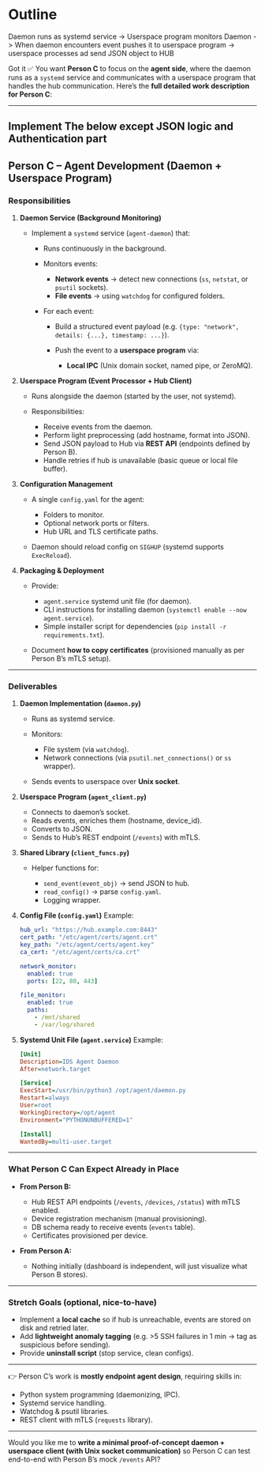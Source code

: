 # Outline
Daemon runs as systemd service -> Userspace program monitors Daemon -> When daemon encounters event pushes it to userspace program -> userspace processes ad send JSON object to HUB

Got it ✅
You want **Person C** to focus on the **agent side**, where the daemon runs as a `systemd` service and communicates with a userspace program that handles the hub communication. Here’s the **full detailed work description for Person C**:

---
## Implement The below except JSON logic and Authentication part 

## **Person C – Agent Development (Daemon + Userspace Program)**

### **Responsibilities**

1. **Daemon Service (Background Monitoring)**

   * Implement a `systemd` service (`agent-daemon`) that:

     * Runs continuously in the background.
     * Monitors events:

       * **Network events** → detect new connections (`ss`, `netstat`, or `psutil` sockets).
       * **File events** → using `watchdog` for configured folders.
     * For each event:

       * Build a structured event payload (e.g. `{type: "network", details: {...}, timestamp: ...}`).
       * Push the event to a **userspace program** via:

         * **Local IPC** (Unix domain socket, named pipe, or ZeroMQ).

2. **Userspace Program (Event Processor + Hub Client)**

   * Runs alongside the daemon (started by the user, not systemd).
   * Responsibilities:

     * Receive events from the daemon.
     * Perform light preprocessing (add hostname, format into JSON).
     * Send JSON payload to Hub via **REST API** (endpoints defined by Person B).
     * Handle retries if hub is unavailable (basic queue or local file buffer).

3. **Configuration Management**

   * A single `config.yaml` for the agent:

     * Folders to monitor.
     * Optional network ports or filters.
     * Hub URL and TLS certificate paths.
   * Daemon should reload config on `SIGHUP` (systemd supports `ExecReload`).

4. **Packaging & Deployment**

   * Provide:

     * `agent.service` systemd unit file (for daemon).
     * CLI instructions for installing daemon (`systemctl enable --now agent.service`).
     * Simple installer script for dependencies (`pip install -r requirements.txt`).
   * Document **how to copy certificates** (provisioned manually as per Person B’s mTLS setup).

---

### **Deliverables**

1. **Daemon Implementation (`daemon.py`)**

   * Runs as systemd service.
   * Monitors:

     * File system (via `watchdog`).
     * Network connections (via `psutil.net_connections()` or `ss` wrapper).
   * Sends events to userspace over **Unix socket**.

2. **Userspace Program (`agent_client.py`)**

   * Connects to daemon’s socket.
   * Reads events, enriches them (hostname, device\_id).
   * Converts to JSON.
   * Sends to Hub’s REST endpoint (`/events`) with mTLS.

3. **Shared Library (`client_funcs.py`)**

   * Helper functions for:

     * `send_event(event_obj)` → send JSON to hub.
     * `read_config()` → parse `config.yaml`.
     * Logging wrapper.

4. **Config File (`config.yaml`)**
   Example:

   ```yaml
   hub_url: "https://hub.example.com:8443"
   cert_path: "/etc/agent/certs/agent.crt"
   key_path: "/etc/agent/certs/agent.key"
   ca_cert: "/etc/agent/certs/ca.crt"

   network_monitor:
     enabled: true
     ports: [22, 80, 443]

   file_monitor:
     enabled: true
     paths:
       - /mnt/shared
       - /var/log/shared
   ```

5. **Systemd Unit File (`agent.service`)**
   Example:

   ```ini
   [Unit]
   Description=IDS Agent Daemon
   After=network.target

   [Service]
   ExecStart=/usr/bin/python3 /opt/agent/daemon.py
   Restart=always
   User=root
   WorkingDirectory=/opt/agent
   Environment="PYTHONUNBUFFERED=1"

   [Install]
   WantedBy=multi-user.target
   ```

---

### **What Person C Can Expect Already in Place**

* **From Person B:**

  * Hub REST API endpoints (`/events`, `/devices`, `/status`) with mTLS enabled.
  * Device registration mechanism (manual provisioning).
  * DB schema ready to receive events (`events` table).
  * Certificates provisioned per device.

* **From Person A:**

  * Nothing initially (dashboard is independent, will just visualize what Person B stores).

---

### **Stretch Goals (optional, nice-to-have)**

* Implement a **local cache** so if hub is unreachable, events are stored on disk and retried later.
* Add **lightweight anomaly tagging** (e.g. >5 SSH failures in 1 min → tag as suspicious before sending).
* Provide **uninstall script** (stop service, clean configs).

---

👉 Person C’s work is **mostly endpoint agent design**, requiring skills in:

* Python system programming (daemonizing, IPC).
* Systemd service handling.
* Watchdog & psutil libraries.
* REST client with mTLS (`requests` library).

---

Would you like me to **write a minimal proof-of-concept daemon + userspace client (with Unix socket communication)** so Person C can test end-to-end with Person B’s mock `/events` API?


